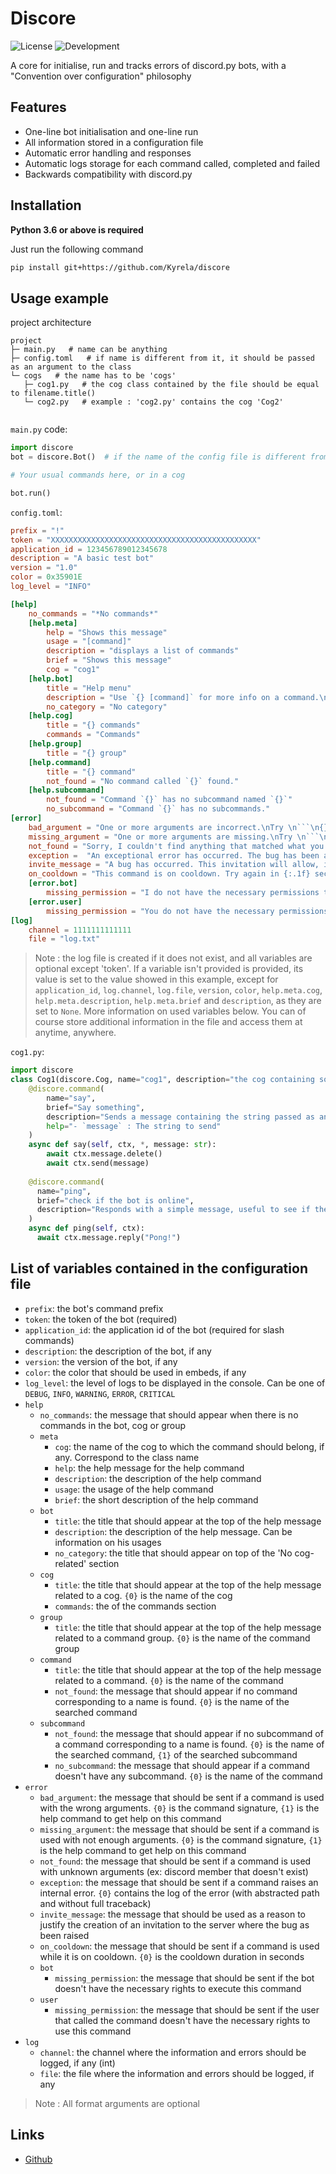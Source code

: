 # Discore

![License](https://img.shields.io/github/license/kyrela/discore)
![Development](https://img.shields.io/badge/Development%20Status-Production%2FBeta-orange)

A core for initialise, run and tracks errors of discord.py bots, with a "Convention over configuration" philosophy

## Features

- One-line bot initialisation and one-line run
- All information stored in a configuration file
- Automatic error handling and responses
- Automatic logs storage for each command called, completed and failed
- Backwards compatibility with discord.py

## Installation

**Python 3.6 or above is required**

Just run the following command
```bash
pip install git+https://github.com/Kyrela/discore
```

## Usage example

project architecture
```
project
├─ main.py   # name can be anything
├─ config.toml   # if name is different from it, it should be passed as an argument to the class
└─ cogs   # the name has to be 'cogs'
   ├─ cog1.py   # the cog class contained by the file should be equal to filename.title() 
   └─ cog2.py   # example : 'cog2.py' contains the cog 'Cog2'
 
```

`main.py` code:
```python
import discore
bot = discore.Bot()  # if the name of the config file is different from 'config.toml', it should be passed as an argument here. 

# Your usual commands here, or in a cog

bot.run()
```

`config.toml`:
```toml
prefix = "!"
token = "XXXXXXXXXXXXXXXXXXXXXXXXXXXXXXXXXXXXXXXXXXXXXX"
application_id = 123456789012345678
description = "A basic test bot"
version = "1.0"
color = 0x35901E
log_level = "INFO"

[help]
    no_commands = "*No commands*"
    [help.meta]
        help = "Shows this message"
        usage = "[command]"
        description = "displays a list of commands"
        brief = "Shows this message"
        cog = "cog1"
    [help.bot]
        title = "Help menu"
        description = "Use `{} [command]` for more info on a command.\nYou can also use `{} [category]` for more info on a category."
        no_category = "No category"
    [help.cog]
        title = "{} commands"
        commands = "Commands"
    [help.group]
        title = "{} group"
    [help.command]
        title = "{} command"
        not_found = "No command called `{}` found."
    [help.subcommand]
        not_found = "Command `{}` has no subcommand named `{}`"
        no_subcommand = "Command `{}` has no subcommands."
[error]
    bad_argument = "One or more arguments are incorrect.\nTry \n```\n{}\n```\nFor more information on usage, send\n```\n{}\n```"
    missing_argument = "One or more arguments are missing.\nTry \n```\n{}\n```\nFor more information on usage, send\n```\n{}\n```"
    not_found = "Sorry, I couldn't find anything that matched what you indicated."
    exception =  "An exceptional error has occurred. The bug has been automatically reported, please be patient. Detail of the error :```\n{}\n```"
    invite_message = "A bug has occurred. This invitation will allow, if needed, the developer to access the server, to understand why the bug occurred. This invitation is limited to one use, grants only the status of temporary member, and lasts maximum 1 day."
    on_cooldown = "This command is on cooldown. Try again in {:.1f} seconds."
    [error.bot]
        missing_permission = "I do not have the necessary permissions to perform this action (role not high enough or permission not granted)"
    [error.user]
        missing_permission = "You do not have the necessary permissions to perform this action (role not high enough or permission not granted)"
[log]
    channel = 1111111111111
    file = "log.txt"
```

> Note : the log file is created if it does not exist, and all variables are optional except 'token'.
> If a variable isn't provided is provided, its value is set to the value showed in this example, except for
> `application_id`, `log.channel`, `log.file`, `version`, `color`, `help.meta.cog`, `help.meta.description`,
> `help.meta.brief` and `description`, as they are set to `None`. More information on used variables below.
> You can of course store additional information in the file and access them at anytime, anywhere.

`cog1.py`:
```py
import discore
class Cog1(discore.Cog, name="cog1", description="the cog containing some commands"):
    @discore.command(
        name="say",
        brief="Say something",
        description="Sends a message containing the string passed as an argument, and deletes the original message.",
        help="- `message` : The string to send"
    )
    async def say(self, ctx, *, message: str):
        await ctx.message.delete()
        await ctx.send(message)
    
    @discore.command(
      name="ping",
      brief="check if the bot is online",
      description="Responds with a simple message, useful to see if the bot is online"
    )
    async def ping(self, ctx):
      await ctx.message.reply("Pong!")
```

## List of variables contained in the configuration file

- `prefix`: the bot's command prefix
- `token`: the token of the bot (required)
- `application_id`: the application id of the bot (required for slash commands)
- `description`: the description of the bot, if any
- `version`: the version of the bot, if any
- `color`: the color that should be used in embeds, if any
- `log_level`: the level of logs to be displayed in the console. Can be one of `DEBUG`, `INFO`, `WARNING`, `ERROR`, `CRITICAL`
- `help`
  - `no_commands`: the message that should appear when there is no commands in the bot, cog or group
  - `meta`
    - `cog`: the name of the cog to which the command should belong, if any. Correspond to the class name
    - `help`: the help message for the help command
    - `description`: the description of the help command
    - `usage`: the usage of the help command
    - `brief`: the short description of the help command
  - `bot`
    - `title`: the title that should appear at the top of the help message
    - `description`: the description of the help message. Can be information on his usages
    - `no_category`: the title that should appear on top of the 'No cog-related' section
  - `cog`
    - `title`: the title that should appear at the top of the help message related to a cog. `{0}` is the name of the 
      cog
    - `commands`: the of the commands section
  - `group`
    - `title`: the title that should appear at the top of the help message related to a command group. `{0}` is the
      name of the command group
  - `command`
    - `title`: the title that should appear at the top of the help message related to a command. `{0}` is the name
      of the command
    - `not_found`: the message that should appear if no command corresponding to a name is found. `{0}` is the name
      of the searched command
  - `subcommand`
    - `not_found`: the message that should appear if no subcommand of a command corresponding to a name is found.
      `{0}` is the name of the searched command, `{1}` of the searched subcommand
    - `no_subcommand`: the message that should appear if a command doesn't have any subcommand.
    `{0}` is the name of the command
- `error`
  - `bad_argument`: the message that should be sent if a command is used with the wrong arguments. `{0}` is the
    command signature, `{1}` is the help command to get help on this command
  - `missing_argument`: the message that should be sent if a command is used with not enough arguments. `{0}` is the
    command signature, `{1}` is the help command to get help on this command
  - `not_found`: the message that should be sent if a command is used with unknown arguments (ex: discord member that
    doesn't exist)
  - `exception`: the message that should be sent if a command raises an internal error. `{0}` contains the log of the
    error (with abstracted path and without full traceback)
  - `invite_message`: the message that should be used as a reason to justify the creation of an invitation to the
    server where the bug as been raised
  - `on_cooldown`: the message that should be sent if a command is used while it is on cooldown. `{0}` is the cooldown
    duration in seconds
  - `bot`
    - `missing_permission`: the message that should be sent if the bot doesn't have the necessary rights to execute
      this command
  - `user`
    - `missing_permission`: the message that should be sent if the user that called the command doesn't have the
      necessary rights to use this command
- `log`
  - `channel`: the channel where the information and errors should be logged, if any (int)
  - `file`: the file where the information and errors should be logged, if any

> Note : All format arguments are optional

## Links

- [Github](https://github.com/Kyrela/discore)
